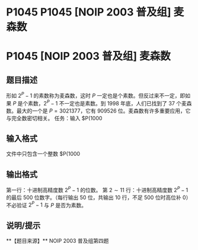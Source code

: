# P1045 P1045 [NOIP 2003 普及组] 麦森数

# P1045 [NOIP 2003 普及组] 麦森数

## 题目描述

形如 $2^{P}-1$ 的素数称为麦森数，这时 $P$ 一定也是个素数。但反过来不一定，即如果 $P$ 是个素数，$2^{P}-1$ 不一定也是素数。到 1998 年底，人们已找到了 37 个麦森数。最大的一个是 $P=3021377$，它有 909526 位。麦森数有许多重要应用，它与完全数密切相关。
任务：输入 $P(1000

## 输入格式

文件中只包含一个整数 $P(1000

## 输出格式

第一行：十进制高精度数 $2^{P}-1$ 的位数。
第 $2\sim 11$ 行：十进制高精度数 $2^{P}-1$ 的最后 $500$ 位数字。（每行输出 $50$ 位，共输出 $10$ 行，不足 $500$ 位时高位补 $0$）
不必验证 $2^{P}-1$ 与 $P$ 是否为素数。

## 说明/提示

\*\*【题目来源】\*\*
NOIP 2003 普及组第四题
